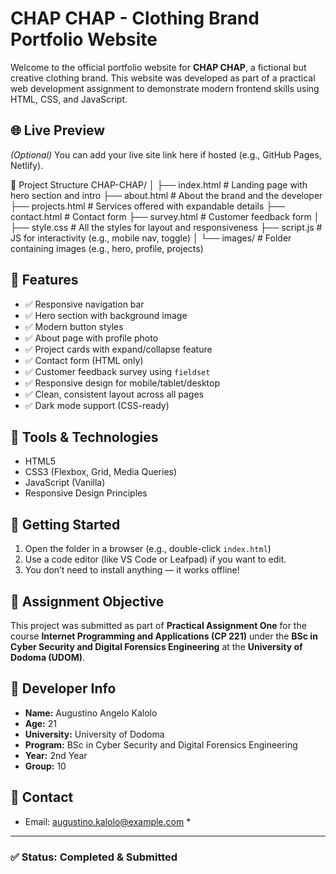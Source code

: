 # CHAP CHAP - Clothing Brand Portfolio Website

Welcome to the official portfolio website for **CHAP CHAP**, a fictional but creative clothing brand. This website was developed as part of a practical web development assignment to demonstrate modern frontend skills using HTML, CSS, and JavaScript.

## 🌐 Live Preview

*(Optional)* You can add your live site link here if hosted (e.g., GitHub Pages, Netlify).

 📁 Project Structure
CHAP-CHAP/
│
├── index.html # Landing page with hero section and intro
├── about.html # About the brand and the developer
├── projects.html # Services offered with expandable details
├── contact.html # Contact form
├── survey.html # Customer feedback form
│
├── style.css # All the styles for layout and responsiveness
├── script.js # JS for interactivity (e.g., mobile nav, toggle)
│
└── images/ # Folder containing images (e.g., hero, profile, projects)



## 🧠 Features

- ✅ Responsive navigation bar
- ✅ Hero section with background image
- ✅ Modern button styles
- ✅ About page with profile photo
- ✅ Project cards with expand/collapse feature
- ✅ Contact form (HTML only)
- ✅ Customer feedback survey using `fieldset`
- ✅ Responsive design for mobile/tablet/desktop
- ✅ Clean, consistent layout across all pages
- ✅ Dark mode support (CSS-ready)

## 🎯 Tools & Technologies

- HTML5  
- CSS3 (Flexbox, Grid, Media Queries)  
- JavaScript (Vanilla)  
- Responsive Design Principles  

## 🚀 Getting Started

1. Open the folder in a browser (e.g., double-click `index.html`)
2. Use a code editor (like VS Code or Leafpad) if you want to edit.
3. You don’t need to install anything — it works offline!

## 📌 Assignment Objective

This project was submitted as part of **Practical Assignment One** for the course **Internet Programming and Applications (CP 221)** under the **BSc in Cyber Security and Digital Forensics Engineering** at the **University of Dodoma (UDOM)**.

## 👤 Developer Info

- **Name:** Augustino Angelo Kalolo  
- **Age:** 21  
- **University:** University of Dodoma  
- **Program:** BSc in Cyber Security and Digital Forensics Engineering  
- **Year:** 2nd Year  
- **Group:** 10  

## 📧 Contact

- Email: augustino.kalolo@example.com *

---

### ✅ Status: Completed & Submitted

